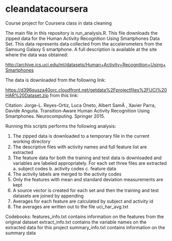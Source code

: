 # cleandatacoursera
Course project for Coursera class in data cleaning

The main file in this repository is run_analysis.R.
This file downloads the zipped data for the Human Activity Recognition Using Smartphones Data Set. This data represents data collected from the accelerometers from the Samsung Galaxy S smartphone. A full description is available at the site where the data was obtained: 

http://archive.ics.uci.edu/ml/datasets/Human+Activity+Recognition+Using+Smartphones 

The data is downloaded from the following link: 

https://d396qusza40orc.cloudfront.net/getdata%2Fprojectfiles%2FUCI%20HAR%20Dataset.zip  from this link:

Citation: Jorge-L. Reyes-Ortiz, Luca Oneto, Albert SamÃ , Xavier Parra, Davide Anguita. Transition-Aware Human Activity Recognition Using Smartphones. Neurocomputing. Springer 2015. 

Running this scripts performs the following analysis:

1. The zipped data is downloaded to a temporary file in the current working directory
2. The descriptive files with activity names and full feature list are extracted
3. The feature data for both the training and test data is downloaded and variables are labeled appropriately. For each set three files are extracted
  a. subject codes
  b. activity codes
  c. feature data
4. The activity labels are merged to the activity codes
5. Only the features with mean and standard deviation measurements are kept
6. A source vector is created for each set and then the training and test datasets are joined by appending
7. Averages for each feature are calculated by subject and activity id
8. The averages are written out to the file uci_har_avg.txt

Codebooks:
features_info.txt contains information on the features from the original dataset
extract_info.txt contains the variable names on the extracted data for this project
summary_info.txt contains information on the summary data